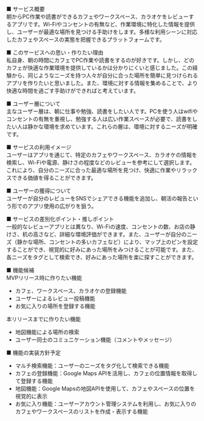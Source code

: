 ■ サービス概要  
朝からPC作業や読書ができるカフェやワークスペース、カラオケをレビューするアプリです。Wi-Fiやコンセントの有無など、作業環境に特化した情報を提供し、ユーザーが最適な場所を見つける手助けをします。多様な利用シーンに対応したカフェやスペースの実態を把握できるプラットフォームです。

■ このサービスへの思い・作りたい理由  
私自身、朝の時間にカフェでPC作業や読書をするのが好きです。しかし、どのカフェが快適な作業環境を提供しているかは分かりにくいと感じました。この経験から、同じようなニーズを持つ人々が自分に合った場所を簡単に見つけられるアプリを作りたいと思いました。また、環境に対する情報を集めることで、より快適な時間を過ごす手助けができればと考えています。

■ ユーザー層について  
主なユーザー層は、朝に仕事や勉強、読書をしたい人です。PCを使う人はwifiやコンセントの有無を重視し、勉強する人は広い作業スペースが必要で、読書をしたい人は静かな環境を求めています。これらの層は、環境に対するニーズが明確です。

■ サービスの利用イメージ  
ユーザーはアプリを通じて、特定のカフェやワークスペース、カラオケの情報を検索し、Wi-Fiや電源、静けさの程度などのレビューを参考にして選択します。これにより、自分のニーズに合った最適な場所を見つけ、快適に作業やリラックスできる価値を得ることができます。

■ ユーザーの獲得について  
ユーザーが自分のレビューをSNSでシェアできる機能を追加し、朝活の報告という形でのアプリ使用の広がりを狙う。

■ サービスの差別化ポイント・推しポイント  
一般的なレビューアプリとは異なり、Wi-Fiの速度、コンセントの数、お店の静けさ、机の高さなど、詳細な環境評価ができます。また、ユーザーが自分のニーズ（静かな場所、コンセントの多いカフェなど）により、マップ上のピンを設定することができ、視覚的に好みにあった場所をみつけることが可能です。また、各ニーズをタグとして検索でき、好みにあった場所を楽に探すことができます。

■ 機能候補  
MVPリリース時に作りたい機能  
- カフェ、ワークスペース、カラオケの登録機能
- ユーザーによるレビュー投稿機能
- お気に入りの場所を登録する機能

本リリースまでに作りたい機能  
- 地図機能による場所の検索
- ユーザー同士のコミュニケーション機能（コメントやメッセージ）

■ 機能の実装方針予定  
- マルチ検索機能：ユーザーのニーズをタグ化して検索できる機能
- カフェの登録機能：Google Maps APIを活用し、カフェの位置情報を取得して登録する機能
- 地図機能：Google Mapsの地図APIを使用して、カフェやスペースの位置を視覚的に表示
- お気に入り機能：ユーザーアカウント管理システムを利用し、お気に入りのカフェやワークスペースのリストを作成・表示する機能
